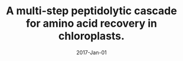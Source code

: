 ---
link: https://dx.doi.org/10.1038/nchembio.2227
journal: Nature chemical biology
title: A multi-step peptidolytic cascade for amino acid recovery in chloroplasts.
date: 2017-Jan-01
authors: Teixeira, PF, Kmiec, B, Branca, RM, Murcha, MW, Byzia, A, Ivanova, A, Whelan, J, Drag, M, Lehtiö, J, Glaser, E
---